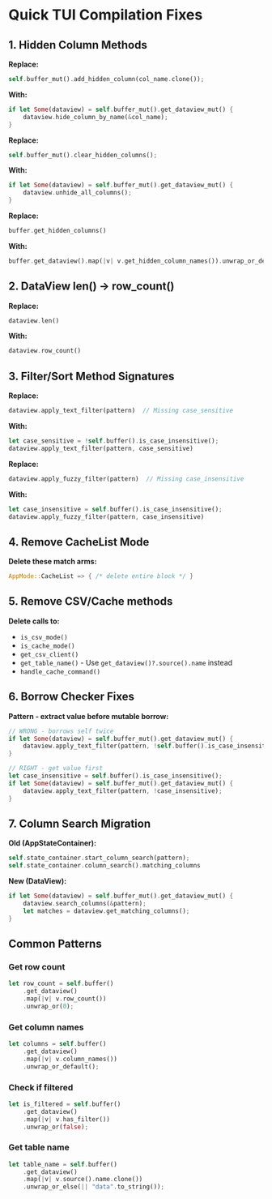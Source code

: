 # Quick TUI Compilation Fixes

## 1. Hidden Column Methods
**Replace:**
```rust
self.buffer_mut().add_hidden_column(col_name.clone());
```
**With:**
```rust
if let Some(dataview) = self.buffer_mut().get_dataview_mut() {
    dataview.hide_column_by_name(&col_name);
}
```

**Replace:**
```rust
self.buffer_mut().clear_hidden_columns();
```
**With:**
```rust
if let Some(dataview) = self.buffer_mut().get_dataview_mut() {
    dataview.unhide_all_columns();
}
```

**Replace:**
```rust
buffer.get_hidden_columns()
```
**With:**
```rust
buffer.get_dataview().map(|v| v.get_hidden_column_names()).unwrap_or_default()
```

## 2. DataView len() → row_count()
**Replace:**
```rust
dataview.len()
```
**With:**
```rust
dataview.row_count()
```

## 3. Filter/Sort Method Signatures
**Replace:**
```rust
dataview.apply_text_filter(pattern)  // Missing case_sensitive
```
**With:**
```rust
let case_sensitive = !self.buffer().is_case_insensitive();
dataview.apply_text_filter(pattern, case_sensitive)
```

**Replace:**
```rust
dataview.apply_fuzzy_filter(pattern)  // Missing case_insensitive
```
**With:**
```rust
let case_insensitive = self.buffer().is_case_insensitive();
dataview.apply_fuzzy_filter(pattern, case_insensitive)
```

## 4. Remove CacheList Mode
**Delete these match arms:**
```rust
AppMode::CacheList => { /* delete entire block */ }
```

## 5. Remove CSV/Cache methods
**Delete calls to:**
- `is_csv_mode()`
- `is_cache_mode()`
- `get_csv_client()`
- `get_table_name()` - Use `get_dataview()?.source().name` instead
- `handle_cache_command()`

## 6. Borrow Checker Fixes
**Pattern - extract value before mutable borrow:**
```rust
// WRONG - borrows self twice
if let Some(dataview) = self.buffer_mut().get_dataview_mut() {
    dataview.apply_text_filter(pattern, !self.buffer().is_case_insensitive());
}

// RIGHT - get value first
let case_insensitive = self.buffer().is_case_insensitive();
if let Some(dataview) = self.buffer_mut().get_dataview_mut() {
    dataview.apply_text_filter(pattern, !case_insensitive);
}
```

## 7. Column Search Migration
**Old (AppStateContainer):**
```rust
self.state_container.start_column_search(pattern);
self.state_container.column_search().matching_columns
```

**New (DataView):**
```rust
if let Some(dataview) = self.buffer_mut().get_dataview_mut() {
    dataview.search_columns(&pattern);
    let matches = dataview.get_matching_columns();
}
```

## Common Patterns

### Get row count
```rust
let row_count = self.buffer()
    .get_dataview()
    .map(|v| v.row_count())
    .unwrap_or(0);
```

### Get column names
```rust
let columns = self.buffer()
    .get_dataview()
    .map(|v| v.column_names())
    .unwrap_or_default();
```

### Check if filtered
```rust
let is_filtered = self.buffer()
    .get_dataview()
    .map(|v| v.has_filter())
    .unwrap_or(false);
```

### Get table name
```rust
let table_name = self.buffer()
    .get_dataview()
    .map(|v| v.source().name.clone())
    .unwrap_or_else(|| "data".to_string());
```